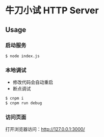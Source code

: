 # 牛刀小试 HTTP Server

## Usage

### 启动服务

```bash
$ node index.js
```

### 本地调试

- 修改代码会自动重启
- 断点调试

```bash
$ cnpm i
$ cnpm run debug
```

### 访问页面

打开浏览器访问：http://127.0.0.1:3000/